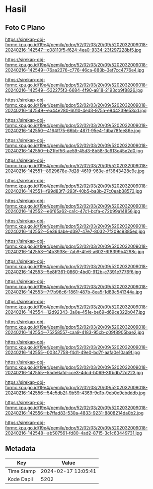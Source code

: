 # Hasil

## Foto C Plano

https://sirekap-obj-formc.kpu.go.id/19e4/pemilu/pdpr/52/02/03/20/09/5202032009018-20240216-142547--c08110f5-f624-4ea0-9334-23f297228bf5.jpg

https://sirekap-obj-formc.kpu.go.id/19e4/pemilu/pdpr/52/02/03/20/09/5202032009018-20240216-142549--76aa2376-c776-46ca-883b-3ef7cc4776e4.jpg

https://sirekap-obj-formc.kpu.go.id/19e4/pemilu/pdpr/52/02/03/20/09/5202032009018-20240216-142549--532275f3-6684-4f90-a818-2193cb9f8826.jpg

https://sirekap-obj-formc.kpu.go.id/19e4/pemilu/pdpr/52/02/03/20/09/5202032009018-20240216-142549--ea44e280-6010-4ed3-975a-e944239e53cd.jpg

https://sirekap-obj-formc.kpu.go.id/19e4/pemilu/pdpr/52/02/03/20/09/5202032009018-20240216-142550--4164ff75-66bb-487f-95e4-1dba78fee86e.jpg

https://sirekap-obj-formc.kpu.go.id/19e4/pemilu/pdpr/52/02/03/20/09/5202032009018-20240216-142550--b21fef56-ae59-45d3-8b58-3c913c45e2d0.jpg

https://sirekap-obj-formc.kpu.go.id/19e4/pemilu/pdpr/52/02/03/20/09/5202032009018-20240216-142551--8929678e-7d28-4619-963e-df3643428c9e.jpg

https://sirekap-obj-formc.kpu.go.id/19e4/pemilu/pdpr/52/02/03/20/09/5202032009018-20240216-142551--f99d83f7-293f-40b5-ba3b-27c0eab38573.jpg

https://sirekap-obj-formc.kpu.go.id/19e4/pemilu/pdpr/52/02/03/20/09/5202032009018-20240216-142552--e6f65a62-ca1c-47c1-bcfa-c72b99a14856.jpg

https://sirekap-obj-formc.kpu.go.id/19e4/pemilu/pdpr/52/02/03/20/09/5202032009018-20240216-142552--5e364abe-d397-47e7-8032-7f209c9385ed.jpg

https://sirekap-obj-formc.kpu.go.id/19e4/pemilu/pdpr/52/02/03/20/09/5202032009018-20240216-142553--14b3938e-7ab9-4fe6-a602-6f8399b4298c.jpg

https://sirekap-obj-formc.kpu.go.id/19e4/pemilu/pdpr/52/02/03/20/09/5202032009018-20240216-142553--5e8ff361-0860-4bd0-912b-c7391e7776f6.jpg

https://sirekap-obj-formc.kpu.go.id/19e4/pemilu/pdpr/52/02/03/20/09/5202032009018-20240216-142553--7f7b96c6-1861-487b-8ea5-1d89c541344a.jpg

https://sirekap-obj-formc.kpu.go.id/19e4/pemilu/pdpr/52/02/03/20/09/5202032009018-20240216-142554--12d92343-3a0e-451e-be69-d69ce322b047.jpg

https://sirekap-obj-formc.kpu.go.id/19e4/pemilu/pdpr/52/02/03/20/09/5202032009018-20240216-142554--75258557-caa9-4183-95cb-c09f8905bae2.jpg

https://sirekap-obj-formc.kpu.go.id/19e4/pemilu/pdpr/52/02/03/20/09/5202032009018-20240216-142555--00347758-f4d1-49e0-bd7f-aafa0e10aa9f.jpg

https://sirekap-obj-formc.kpu.go.id/19e4/pemilu/pdpr/52/02/03/20/09/5202032009018-20240216-142555--55de6afd-cce3-4dcd-b069-3ffbdb72d223.jpg

https://sirekap-obj-formc.kpu.go.id/19e4/pemilu/pdpr/52/02/03/20/09/5202032009018-20240216-142556--54c5db2f-9b59-4369-9d1b-9eb0e9cbdddb.jpg

https://sirekap-obj-formc.kpu.go.id/19e4/pemilu/pdpr/52/02/03/20/09/5202032009018-20240216-142556--b7ffad83-530a-4833-9231-8808214da0b2.jpg

https://sirekap-obj-formc.kpu.go.id/19e4/pemilu/pdpr/52/02/03/20/09/5202032009018-20240216-142548--ab507561-fd80-4ad2-8715-3c1c63449731.jpg


## Metadata

| Key        | Value               |
| ---------- | ------------------- |
| Time Stamp | 2024-02-17 13:05:41 |
| Kode Dapil | 5202                |



